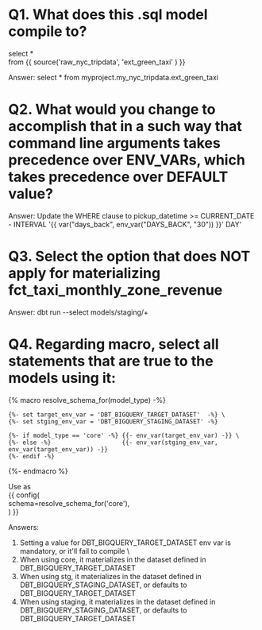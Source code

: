 # Q1. What does this .sql model compile to?
select * \
from {{ source('raw_nyc_tripdata', 'ext_green_taxi' ) }}

Answer: select * from myproject.my_nyc_tripdata.ext_green_taxi


# Q2. What would you change to accomplish that in a such way that command line arguments takes precedence over ENV_VARs, which takes precedence over DEFAULT value?

Answer: Update the WHERE clause to pickup_datetime >= CURRENT_DATE - INTERVAL '{{ var("days_back", env_var("DAYS_BACK", "30")) }}' DAY'


# Q3. Select the option that does NOT apply for materializing fct_taxi_monthly_zone_revenue

Answer: dbt run --select models/staging/+


# Q4. Regarding macro, select all statements that are true to the models using it:
{% macro resolve_schema_for(model_type) -%} 

    {%- set target_env_var = 'DBT_BIGQUERY_TARGET_DATASET'  -%} \
    {%- set stging_env_var = 'DBT_BIGQUERY_STAGING_DATASET' -%}

    {%- if model_type == 'core' -%} {{- env_var(target_env_var) -}} \
    {%- else -%}                    {{- env_var(stging_env_var, env_var(target_env_var)) -}}
    {%- endif -%}

{%- endmacro %}

Use as \
{{ config( \
    schema=resolve_schema_for('core'), \
) }}

Answers:
1) Setting a value for DBT_BIGQUERY_TARGET_DATASET env var is mandatory, or it'll fail to compile \
2) When using core, it materializes in the dataset defined in DBT_BIGQUERY_TARGET_DATASET
3) When using stg, it materializes in the dataset defined in DBT_BIGQUERY_STAGING_DATASET, or defaults to DBT_BIGQUERY_TARGET_DATASET
4) When using staging, it materializes in the dataset defined in DBT_BIGQUERY_STAGING_DATASET, or defaults to DBT_BIGQUERY_TARGET_DATASET



